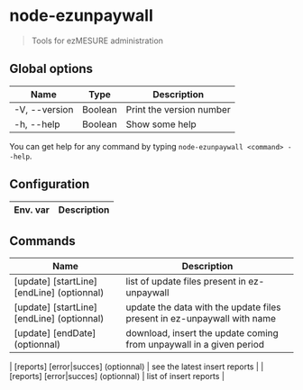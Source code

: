 # node-ezunpaywall

> Tools for ezMESURE administration

## Global options

| Name | Type | Description |
| --- | --- | --- |
| -V, --version | Boolean | Print the version number |
| -h, --help | Boolean | Show some help |

You can get help for any command by typing `node-ezunpaywall <command> --help`.

## Configuration

| Env. var | Description |
| --- | --- |

## Commands

| Name | Description |
| --- | --- |
| [update] <list> [startLine] [endLine] (optionnal) | list of update files present in ez-unpaywall |
| [update] <file> [startLine] [endLine] (optionnal) | update the data with the update files present in ez-unpaywall with name |
| [update] <startDate> [endDate] (optionnal) | download, insert the update coming from unpaywall in a given period |

| [reports] <latest> [error|succes] (optionnal) | see the latest insert reports |
| [reports] <list> [error|succes] (optionnal) | list of insert reports |
